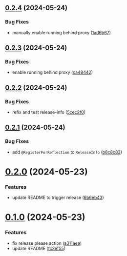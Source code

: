 ## [0.2.4](https://github.com/sne11ius/pp/compare/v0.2.3...v0.2.4) (2024-05-24)


### Bug Fixes

* manually enable running behind proxy ([1ad6b67](https://github.com/sne11ius/pp/commit/1ad6b67ee83aa73f37f6162121cf18aff0b20754))

## [0.2.3](https://github.com/sne11ius/pp/compare/v0.2.2...v0.2.3) (2024-05-24)


### Bug Fixes

* enable running behind proxy ([ca48442](https://github.com/sne11ius/pp/commit/ca48442d47b36a94ff4674ff17efcd9e1e965686))

## [0.2.2](https://github.com/sne11ius/pp/compare/v0.2.1...v0.2.2) (2024-05-24)


### Bug Fixes

* refix and test release-info ([5cec2f0](https://github.com/sne11ius/pp/commit/5cec2f0a9ce1094add30dd9847904c6ccb6ed4c2))

## [0.2.1](https://github.com/sne11ius/pp/compare/v0.2.0...v0.2.1) (2024-05-24)


### Bug Fixes

* add `@RegisterForReflection` to `ReleaseInfo` ([b8c8c83](https://github.com/sne11ius/pp/commit/b8c8c83243ffb77e00643215aa94634d179643ac))

# [0.2.0](https://github.com/sne11ius/pp/compare/v0.1.0...v0.2.0) (2024-05-23)


### Features

* update README to trigger release ([6b6eb43](https://github.com/sne11ius/pp/commit/6b6eb431d422373ce590003ef7eae1cb644c2a7c))

# [0.1.0](https://github.com/sne11ius/pp/compare/v0.0.1...v0.1.0) (2024-05-23)


### Features

* fix release please action ([a311aea](https://github.com/sne11ius/pp/commit/a311aea1efff592fa58a69a560b997e06d5eaecb))
* update README ([fc3ef55](https://github.com/sne11ius/pp/commit/fc3ef55b5174cc4546c7ae59269f751004cf4d38))

